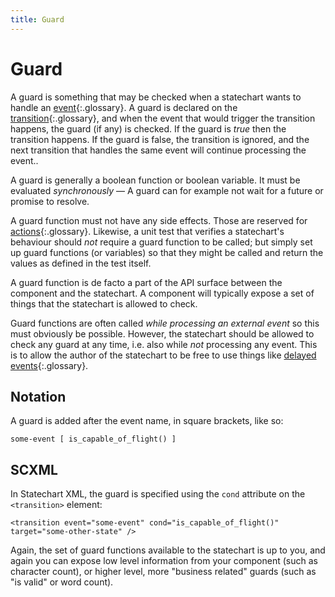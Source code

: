 ```yaml
---
title: Guard
---
```


# Guard

A guard is something that may be checked when a statechart wants to handle an [event](event.html){:.glossary}.  A guard is declared on the [transition](transition.html){:.glossary}, and when the event that would trigger the transition happens, the guard (if any) is checked.  If the guard is _true_ then the transition happens. If the guard is false, the transition is ignored, and the next transition that handles the same event will continue processing the event..

A guard is generally a boolean function or boolean variable.  It must be evaluated _synchronously_ — A guard can for example not wait for a future or promise to resolve.

A guard function must not have any side effects.  Those are reserved for [actions](action.html){:.glossary}.  Likewise, a unit test that verifies a statechart's behaviour should _not_ require a guard function to be called; but simply set up guard functions (or variables) so that they might be called and return the values as defined in the test itself.

A guard function is de facto a part of the API surface between the component and the statechart.  A component will typically expose a set of things that the statechart is allowed to check.

Guard functions are often called _while processing an external event_ so this must obviously be possible.  However, the statechart should be allowed to check any guard at any time, i.e. also while _not_ processing any event.  This is to allow the author of the statechart to be free to use things like [delayed events](delayed-event.html){:.glossary}.

## Notation

A guard is added after the event name, in square brackets, like so:

    some-event [ is_capable_of_flight() ]

## SCXML

In Statechart XML, the guard is specified using the `cond` attribute on the `<transition>` element:

    <transition event="some-event" cond="is_capable_of_flight()" target="some-other-state" />


Again, the set of guard functions available to the statechart is up to you, and again you can expose low level information from your component (such as character count), or higher level, more "business related" guards (such as "is valid" or word count).
